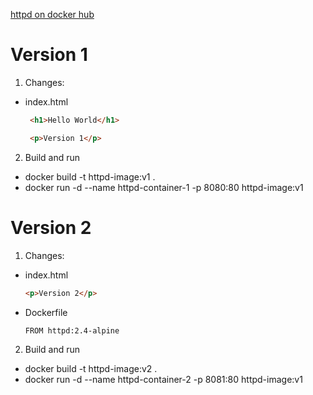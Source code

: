[httpd on docker hub](https://hub.docker.com/_/httpd)

# Version 1

1. Changes:
- index.html
   ```html 
    <h1>Hello World</h1>

    <p>Version 1</p>
    ```
2. Build and run
- docker build -t httpd-image:v1 .
- docker run -d --name httpd-container-1 -p 8080:80 httpd-image:v1

# Version 2

1. Changes:
- index.html
    ```html
    <p>Version 2</p>
    ```
- Dockerfile
    ```
    FROM httpd:2.4-alpine
    ```
2. Build and run
- docker build -t httpd-image:v2 .
- docker run -d --name httpd-container-2 -p 8081:80 httpd-image:v1